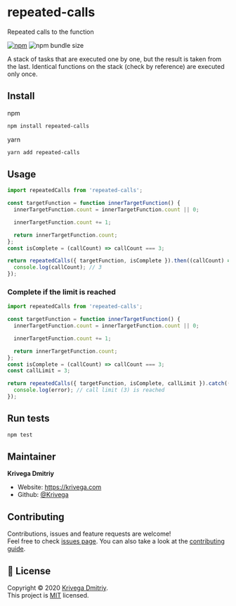 # repeated-calls

Repeated calls to the function

[![npm](https://img.shields.io/npm/v/repeated-calls?style=flat-square)](https://www.npmjs.com/package/repeated-calls)
![npm bundle size](https://img.shields.io/bundlephobia/minzip/repeated-calls?style=flat-square)

A stack of tasks that are executed one by one, but the result is taken from the last.
Identical functions on the stack (check by reference) are executed only once.

## Install

npm

```sh
npm install repeated-calls
```

yarn

```sh
yarn add repeated-calls
```

## Usage

```js
import repeatedCalls from 'repeated-calls';

const targetFunction = function innerTargetFunction() {
  innerTargetFunction.count = innerTargetFunction.count || 0;

  innerTargetFunction.count += 1;

  return innerTargetFunction.count;
};
const isComplete = (callCount) => callCount === 3;

return repeatedCalls({ targetFunction, isComplete }).then((callCount) => {
  console.log(callCount); // 3
});
```

### Complete if the limit is reached

```js
import repeatedCalls from 'repeated-calls';

const targetFunction = function innerTargetFunction() {
  innerTargetFunction.count = innerTargetFunction.count || 0;

  innerTargetFunction.count += 1;

  return innerTargetFunction.count;
};
const isComplete = (callCount) => callCount === 3;
const callLimit = 3;

return repeatedCalls({ targetFunction, isComplete, callLimit }).catch((error) => {
  console.log(error); // call limit (3) is reached
});
```

## Run tests

```sh
npm test
```

## Maintainer

**Krivega Dmitriy**

- Website: https://krivega.com
- Github: [@Krivega](https://github.com/Krivega)

## Contributing

Contributions, issues and feature requests are welcome!<br />Feel free to check [issues page](https://github.com/Krivega/repeated-calls/issues). You can also take a look at the [contributing guide](https://github.com/Krivega/repeated-calls/blob/master/CONTRIBUTING.md).

## 📝 License

Copyright © 2020 [Krivega Dmitriy](https://github.com/Krivega).<br />
This project is [MIT](https://github.com/Krivega/repeated-calls/blob/master/LICENSE) licensed.
